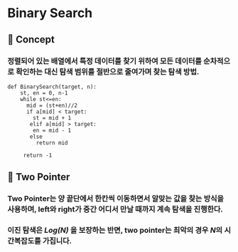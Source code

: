 # Binary Search

## :pushpin: Concept
### 정렬되어 있는 배열에서 특정 데이터를 찾기 위하여 모든 데이터를 순차적으로 확인하는 대신 탐색 범위를 절반으로 줄여가며 찾는 탐색 방법.

	def BinarySearch(target, n):
		st, en = 0, n-1
		while st<=en:
		  mid = (st+en)//2
		  if a[mid] < target:
		    st = mid + 1
		   elif a[mid] > target:
		    en = mid - 1
		   else
		     return mid
		 
		 return -1

## :pushpin: Two Pointer
### Two Pointer는 양 끝단에서 한칸씩 이동하면서 알맞는 값을 찾는 방식을 사용하며, left와 right가 중간 어디서 만날 때까지 계속 탐색을 진행한다.<br>
### 이진 탐색은 *Log(N)* 을 보장하는 반면, two pointer는 최악의 경우 *N*의 시간복잡도를 가집니다.